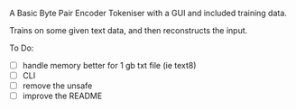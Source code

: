 A Basic Byte Pair Encoder Tokeniser with a GUI and included training data.

Trains on some given text data, and then reconstructs the input.

To Do:
- [ ] handle memory better for 1 gb txt file (ie text8)
- [ ] CLI
- [ ] remove the unsafe
- [ ] improve the README
